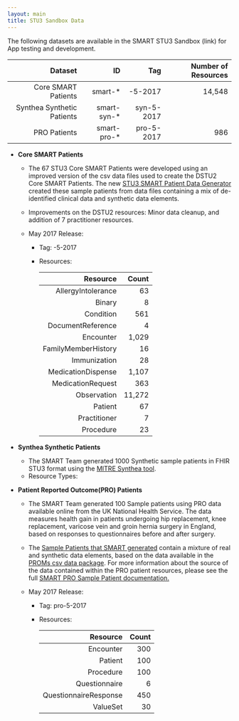 ```yaml
---
layout: main
title: STU3 Sandbox Data
---
```


The following datasets are available in the SMART STU3 Sandbox (link) for App testing and development.

| Dataset                     | ID            | Tag          | Number of Resources  |
| ---------------------------:|--------------:| ------------:| --------------------:|
| Core SMART Patients         |smart-*        |    -5-2017   |14,548                |
|  Synthea Synthetic Patients |smart-syn-*    | syn-5-2017   |                      |
| PRO Patients                |smart-pro-*    | pro-5-2017   |986                   |



* **Core SMART Patients** 
  * The 67 STU3 Core SMART Patients were developed using an improved version of the csv data files used to create the DSTU2 Core SMART Patients. The new [STU3 SMART Patient Data Generator](https://github.com/smart-on-fhir/sample-patients-stu3) created these sample patients from data files containing a mix of de-identified clinical data and synthetic data elements.
  * Improvements on the DSTU2 resources: Minor data cleanup, and addition of 7 practitioner resources.  
  
  * May 2017 Release:
    * Tag: -5-2017
    * Resources:
      
      | Resource            | Count | 
      | -------------------:|------:| 
      |AllergyIntolerance   |63     |    
      |Binary               |8      | 
      |Condition            |561    | 
      |DocumentReference    |4      |
      |Encounter            |1,029  |
      |FamilyMemberHistory  |16     |
      |Immunization         |28     |
      |MedicationDispense   |1,107  |
      |MedicationRequest    |363    |
      |Observation          |11,272 |
      |Patient              |67     |
      |Practitioner         |7      |
      |Procedure            |23     |


* **Synthea Synthetic Patients**
  * The SMART Team generated 1000 Synthetic sample patients in FHIR STU3 format using the [MITRE Synthea tool](https://github.com/synthetichealth/synthea/wiki). 
  * Resource Types:
 
* **Patient Reported Outcome(PRO) Patients**
  * The SMART Team generated 100 Sample patients using PRO data available online from the UK National Health Service. The data measures health gain in patients undergoing hip replacement, knee replacement, varicose vein and groin hernia surgery in England, based on responses to questionnaires before and after surgery.
  * The [Sample Patients that SMART generated](https://github.com/smart-on-fhir/sample-patients-prom) contain a mixture of real and synthetic data elements, based on the data available in the [PROMs csv data package](http://content.digital.nhs.uk/catalogue/PUB23908). For more information about the source of the data contained within the PRO patient resources, please see the full [SMART PRO Sample Patient documentation.](https://github.com/smart-on-fhir/smart-on-fhir.github.io/blob/master/profiles/PRO-full.md) 
  
  * May 2017 Release:
    * Tag: pro-5-2017
    * Resources:
  
      | Resource               | Count | 
      | ----------------------:|------:|   
      |Encounter               |300    |
      |Patient                 |100    |
      |Procedure               |100    |
      |Questionnaire           |6      |
      |QuestionnaireResponse   |450    |
      |ValueSet                |30     |
